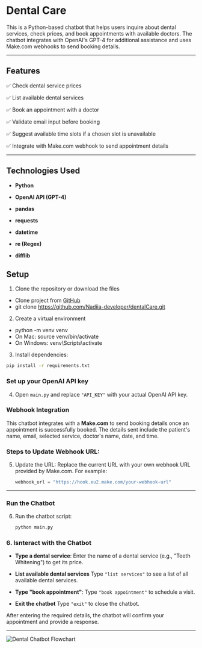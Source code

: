 # Dental Care

This is a Python-based chatbot that helps users inquire about dental services, check prices, and book appointments with available doctors. 
The chatbot integrates with OpenAI's GPT-4 for additional assistance and uses Make.com webhooks to send booking details.  

---

## Features  

✅ Check dental service prices

✅ List available dental services  

✅ Book an appointment with a doctor  

✅ Validate email input before booking  

✅ Suggest available time slots if a chosen slot is unavailable  

✅ Integrate with Make.com webhook to send appointment details  

---

## Technologies Used

- **Python**  

- **OpenAI API (GPT-4)**  

- **pandas**  

- **requests**  

- **datetime**  

- **re (Regex)**  

- **difflib** 

## Setup
1. Clone the repository or download the files
- Clone project from [GitHub](https://github.com/Nadiia-developer/workUa.git)
- git clone https://github.com/Nadiia-developer/dentalCare.git
2. Create a virtual environment
- python -m venv venv
- On Mac: source venv/bin/activate 
- On Windows: venv\Scripts\activate
3. Install dependencies:
```bash 
pip install -r requirements.txt
```

### Set up your OpenAI API key
4. Open `main.py` and replace `"API_KEY"` with your actual OpenAI API key. 

### Webhook Integration
This chatbot integrates with a **Make.com** to send booking details once an appointment is successfully booked. The details sent include the patient's name, email, selected service, doctor's name, date, and time.

### Steps to Update Webhook URL:
5. Update the URL: Replace the current URL with your own webhook URL provided by Make.com.
For example:

   ```python
   webhook_url = "https://hook.eu2.make.com/your-webhook-url"

---



### Run the Chatbot
6. Run the chatbot script:   

   ```python
   python main.py

### 6. Isnteract with the Chatbot  

- **Type a dental service**: Enter the name of a dental service (e.g., "Teeth Whitening") to get its price.

- **List available dental services** Type `"list services"` to see a list of all available dental services.

- **Type "book appointment"**: Type `"book appointment"` to schedule a visit.

- **Exit the chatbot** Type `"exit"` to close the chatbot.

After entering the required details, the chatbot will confirm your appointment and provide a response.

---

![Dental Chatbot Flowchart](images/diagram.png)

